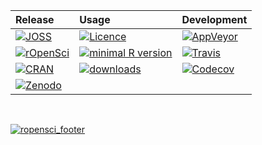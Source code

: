 
<table class="table"><thead><tr class="header">
<th align="left">Release</th>
<th align="left">Usage</th>
<th align="left">Development</th>
</tr></thead>
<tbody>
<tr class="odd">
<td align="left"><a href="https://doi.org/10.21105/joss.00550"><img src="http://joss.theoj.org/papers/10.21105/joss.00550/status.svg" alt="JOSS"></a></td>
<td align="left"><a href="https://www.gnu.org/licenses/gpl-3.0.en.html"><img src="https://img.shields.io/badge/licence-GPL--3-blue.svg" alt="Licence"></a></td>
<td align="left"><a href="https://ci.appveyor.com/project/ropensci/drake"><img src="https://ci.appveyor.com/api/projects/status/4ypc9xnmqt70j94e?svg=true&amp;branch=master" alt="AppVeyor"></a></td>
</tr>
<tr class="even">
<td align="left"><a href="https://github.com/ropensci/onboarding/issues/156"><img src="https://badges.ropensci.org/156_status.svg" alt="rOpenSci"></a></td>
<td align="left"><a href="https://cran.r-project.org/"><img src="https://img.shields.io/badge/R%3E%3D-3.2.0-blue.svg" alt="minimal R version"></a></td>
<td align="left"><a href="https://travis-ci.org/ropensci/drake"><img src="https://travis-ci.org/ropensci/drake.svg?branch=master" alt="Travis"></a></td>
</tr>
<tr class="odd">
<td align="left"><a href="http://cran.r-project.org/package=drake"><img src="http://www.r-pkg.org/badges/version/drake" alt="CRAN"></a></td>
<td align="left"><a href="http://cran.rstudio.com/package=drake"><img src="http://cranlogs.r-pkg.org/badges/drake" alt="downloads"></a></td>
<td align="left"><a href="https://codecov.io/github/ropensci/drake?branch=master"><img src="https://codecov.io/github/ropensci/drake/coverage.svg?branch=master" alt="Codecov"></a></td>
</tr>
<tr class="even">
<td align="left"><a href="https://zenodo.org/badge/latestdoi/82609103"><img src="https://zenodo.org/badge/82609103.svg" alt="Zenodo"></a></td>
<td align="left"></td>
<td align="left"></td>
</tr>
</tbody>
</table>
<br>


[![ropensci_footer](http://ropensci.org/public_images/github_footer.png)](https://ropensci.org)
